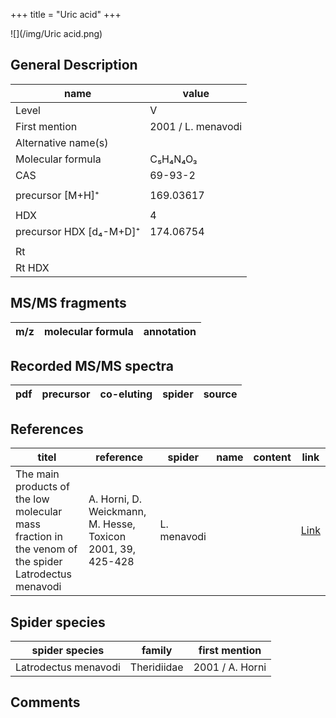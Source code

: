 +++
title = "Uric acid"
+++

![](/img/Uric acid.png)

## General Description

| name                    | value              |
|-------------------------|--------------------|
| Level                   | V                  |
| First mention           | 2001 / L. menavodi |
| Alternative name(s)     |                    |
| Molecular formula       | C₅H₄N₄O₃           |
| CAS                     | 69-93-2            |
|                         |                    |
| precursor [M+H]⁺        | 169.03617          |
|                         |                    |
| HDX                     | 4                  |
| precursor HDX [d₄-M+D]⁺ | 174.06754          |
|                         |                    |
| Rt                      |                    |
| Rt HDX                  |                    |

## MS/MS fragments

| m/z       | molecular formula | annotation        |
|-----------|-------------------|-------------------|

## Recorded MS/MS spectra

| pdf | precursor | co-eluting | spider    | source                       |
|-----|-----------|------------|-----------|------------------------------|

## References

| titel                                                                                                | reference                                                   | spider      | name | content | link                                                                |
|------------------------------------------------------------------------------------------------------|-------------------------------------------------------------|-------------|------|---------|---------------------------------------------------------------------|
| The main products of the low molecular mass fraction in the venom of the spider Latrodectus menavodi | A. Horni, D. Weickmann, M. Hesse, Toxicon 2001, 39, 425-428 | L. menavodi |      |         | [Link](https://www.sciencedirect.com/science/article/pii/S0041010100001471) |

## Spider species

| spider species       | family      | first mention   |
|----------------------|-------------|-----------------|
| Latrodectus menavodi | Theridiidae | 2001 / A. Horni |

## Comments